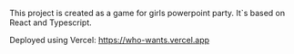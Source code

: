 This project is created as a game for girls powerpoint party. It`s based on React and Typescript.

Deployed using Vercel: https://who-wants.vercel.app
